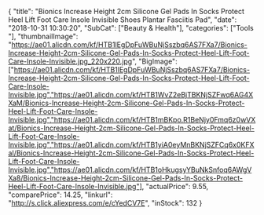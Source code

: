 {
	"title": "Bionics Increase Height 2cm Silicone Gel Pads In Socks Protect Heel Lift Foot Care Insole Invisible Shoes Plantar Fasciitis Pad",
	"date": "2018-10-31 10:30:20",
	"SubCat": ["Beauty & Health"],
	"categories": ["Tools "],
	"thumbnailImage": "https://ae01.alicdn.com/kf/HTB1lEgDpFuWBuNjSszbq6AS7FXa7/Bionics-Increase-Height-2cm-Silicone-Gel-Pads-In-Socks-Protect-Heel-Lift-Foot-Care-Insole-Invisible.jpg_220x220.jpg",
	"BigImage": ["https://ae01.alicdn.com/kf/HTB1lEgDpFuWBuNjSszbq6AS7FXa7/Bionics-Increase-Height-2cm-Silicone-Gel-Pads-In-Socks-Protect-Heel-Lift-Foot-Care-Insole-Invisible.jpg","https://ae01.alicdn.com/kf/HTB1WvZ2eBjTBKNjSZFwq6AG4XXaM/Bionics-Increase-Height-2cm-Silicone-Gel-Pads-In-Socks-Protect-Heel-Lift-Foot-Care-Insole-Invisible.jpg","https://ae01.alicdn.com/kf/HTB1mBKpo.R1BeNjy0Fmq6z0wVXat/Bionics-Increase-Height-2cm-Silicone-Gel-Pads-In-Socks-Protect-Heel-Lift-Foot-Care-Insole-Invisible.jpg","https://ae01.alicdn.com/kf/HTB1yiA0eyMnBKNjSZFCq6x0KFXaI/Bionics-Increase-Height-2cm-Silicone-Gel-Pads-In-Socks-Protect-Heel-Lift-Foot-Care-Insole-Invisible.jpg","https://ae01.alicdn.com/kf/HTB1oHkugsyYBuNkSnfoq6AWgVXa8/Bionics-Increase-Height-2cm-Silicone-Gel-Pads-In-Socks-Protect-Heel-Lift-Foot-Care-Insole-Invisible.jpg"],
	"actualPrice": 9.55,
	"comparePrice": 14.25,
	"linkurl": "http://s.click.aliexpress.com/e/cYedCV7E",
	"inStock": 132
}
